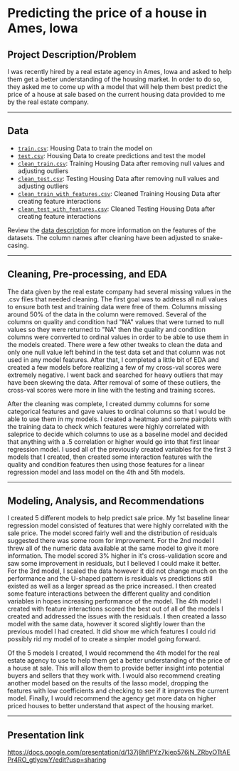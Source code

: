# Predicting the price of a house in Ames, Iowa


## Project Description/Problem

I was recently hired by a real estate agency in Ames, Iowa and asked to help them get a better understanding of the housing market. In order to do so, they asked me to come up with a model that will help them best predict the price of a house at sale based on the current housing data provided to me by the real estate company.

---
## Data

* [`train.csv`](./datasets/train.csv): Housing Data to train the model on
* [`test.csv`](./datasets/test.csv): Housing Data to create predictions and test the model
* [`clean_train.csv`](./datasets/clean_train.csv): Training Housing Data after removing null values and adjusting outliers
* [`clean_test.csv`](./datasets/clean_test.csv): Testing Housing Data after removing null values and adjusting outliers
* [`clean_train_with_features.csv`](./datasets/clean_train_with_features.csv): Cleaned Training Housing Data after creating feature interactions
* [`clean_test_with_features.csv`](./datasets/clean_test_with_features.csv): Cleaned Testing Housing Data after creating feature interactions


Review the [data description](http://jse.amstat.org/v19n3/decock/DataDocumentation.txt) for more information on the features of the datasets.  The column names after cleaning have been adjusted to snake-casing.

---
## Cleaning, Pre-processing, and EDA

The data given by the real estate company had several missing values in the .csv files that needed cleaning.  The first goal was to address all null values to ensure both test and training data were free of them.  Columns missing around 50% of the data in the column were removed.  Several of the columns on quality and condition had "NA" values that were turned to null values so they were returned to "NA" then the quality and condition columns were converted to ordinal values in order to be able to use them in the models created.  There were a few other tweaks to clean the data and only one null value left behind in the test data set and that column was not used in any model features.  After that, I completed a little bit of EDA and created a few models before realizing a few of my cross-val scores were extremely negative.  I went back and searched for heavy outliers that may have been skewing the data.  After removal of some of these outliers, the cross-val scores were more in line with the testing and training scores.

After the cleaning was complete, I created dummy columns for some categorical features and gave values to ordinal columns so that I would be able to use them in my models.  I created a heatmap and some pairplots with the training data to check which features were highly correlated with saleprice to decide which columns to use as a baseline model and decided that anything with a .5 correlation or higher would go into that first linear regression model.  I used all of the previously created variables for the first 3 models that I created, then created some interaction features with the quality and condition features then using those features for a linear regression model and lass model on the 4th and 5th models.

---
## Modeling, Analysis, and Recommendations

I created 5 different models to help predict sale price.  My 1st baseline linear regression model consisted of features that were highly correlated with the sale price.  The model scored fairly well and the distribution of residuals suggested there was some room for improvement.  For the 2nd model I threw all of the numeric data available at the same model to give it more information.  The model scored 3% higher in it's cross-validation score and saw some improvement in residuals, but I believed I could make it better.  For the 3rd model, I scaled the data however it did not change much on the performance and the U-shaped pattern is residuals vs predictions still existed as well as a larger spread as the price increased.  I then created some feature interactions between the different quality and condition variables in hopes increasing performance of the model.  The 4th model I created with feature interactions scored the best out of all of the models I created and addressed the issues with the residuals.  I then created a lasso model with the same data, however it scored slightly lower than the previous model I had created.  It did show me which features I could rid possibly rid my model of to create a simpler model going forward.

Of the 5 models I created, I would recommend the 4th model for the real estate agency to use to help them get a better understanding of the price of a house at sale.  This will allow them to provide better insight into potential buyers and sellers that they work with.  I would also recommend creating another model based on the results of the lasso model, dropping the features with low coefficients and checking to see if it improves the current model.  Finally, I would recommend the agency get more data on higher priced houses to better understand that aspect of the housing market.

---
## Presentation link

https://docs.google.com/presentation/d/137j8hflPYz7kjep576jN_ZRbyOTtAEPr4RO_gtlyowY/edit?usp=sharing





